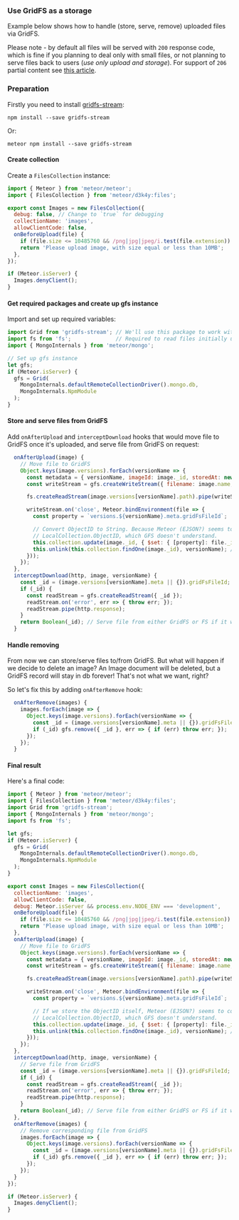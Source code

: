 ### Use GridFS as a storage

Example below shows how to handle (store, serve, remove) uploaded files via GridFS.

Please note - by default all files will be served with `200` response code, which is fine if you planning to deal only with small files, or not planning to serve files back to users (*use only upload and storage*). For support of `206` partial content see [this article](https://github.com/VeliovGroup/Meteor-Files/wiki/GridFS---206-Streaming).

### Preparation

Firstly you need to install [gridfs-stream](https://github.com/aheckmann/gridfs-stream):
```shell
npm install --save gridfs-stream
```
Or:
```shell
meteor npm install --save gridfs-stream
```

#### Create collection

Create a `FilesCollection` instance:

```javascript
import { Meteor } from 'meteor/meteor';
import { FilesCollection } from 'meteor/d3k4y:files';

export const Images = new FilesCollection({
  debug: false, // Change to `true` for debugging
  collectionName: 'images',
  allowClientCode: false,
  onBeforeUpload(file) {
    if (file.size <= 10485760 && /png|jpg|jpeg/i.test(file.extension)) return true;
    return 'Please upload image, with size equal or less than 10MB';
  },
});

if (Meteor.isServer) {
  Images.denyClient();
}
```

#### Get required packages and create up gfs instance

Import and set up required variables:

```javascript
import Grid from 'gridfs-stream'; // We'll use this package to work with GridFS
import fs from 'fs';              // Required to read files initially uploaded via Meteor-Files
import { MongoInternals } from 'meteor/mongo';

// Set up gfs instance
let gfs;
if (Meteor.isServer) {
  gfs = Grid(
    MongoInternals.defaultRemoteCollectionDriver().mongo.db,
    MongoInternals.NpmModule
  );
}
```

#### Store and serve files from GridFS

Add `onAfterUpload` and `interceptDownload` hooks that would move file to GridFS once it's uploaded, and serve file from GridFS on request:

```javascript
  onAfterUpload(image) {
    // Move file to GridFS
    Object.keys(image.versions).forEach(versionName => {
      const metadata = { versionName, imageId: image._id, storedAt: new Date() }; // Optional
      const writeStream = gfs.createWriteStream({ filename: image.name, metadata });

      fs.createReadStream(image.versions[versionName].path).pipe(writeStream);

      writeStream.on('close', Meteor.bindEnvironment(file => {
        const property = `versions.${versionName}.meta.gridFsFileId`;

        // Convert ObjectID to String. Because Meteor (EJSON?) seems to convert it to a
        // LocalCollection.ObjectID, which GFS doesn't understand.
        this.collection.update(image._id, { $set: { [property]: file._id.toString() } });
        this.unlink(this.collection.findOne(image._id), versionName); // Unlink file by version from FS
      }));
    });
  },
  interceptDownload(http, image, versionName) {
    const _id = (image.versions[versionName].meta || {}).gridFsFileId;
    if (_id) {
      const readStream = gfs.createReadStream({ _id });
      readStream.on('error', err => { throw err; });
      readStream.pipe(http.response);
    }
    return Boolean(_id); // Serve file from either GridFS or FS if it wasn't uploaded yet
  }
```

#### Handle removing

From now we can store/serve files to/from GridFS. But what will happen if we decide to
delete an image? An Image document will be deleted, but a GridFS record will stay in db forever!
That's not what we want, right?

So let's fix this by adding `onAfterRemove` hook:

```javascript
  onAfterRemove(images) {
    images.forEach(image => {
      Object.keys(image.versions).forEach(versionName => {
        const _id = (image.versions[versionName].meta || {}).gridFsFileId;
        if (_id) gfs.remove({ _id }, err => { if (err) throw err; });
      });
    });
  }
```

#### Final result

Here's a final code:

```javascript
import { Meteor } from 'meteor/meteor';
import { FilesCollection } from 'meteor/d3k4y:files';
import Grid from 'gridfs-stream';
import { MongoInternals } from 'meteor/mongo';
import fs from 'fs';

let gfs;
if (Meteor.isServer) {
  gfs = Grid(
    MongoInternals.defaultRemoteCollectionDriver().mongo.db,
    MongoInternals.NpmModule
  );
}

export const Images = new FilesCollection({
  collectionName: 'images',
  allowClientCode: false,
  debug: Meteor.isServer && process.env.NODE_ENV === 'development',
  onBeforeUpload(file) {
    if (file.size <= 10485760 && /png|jpg|jpeg/i.test(file.extension)) return true;
    return 'Please upload image, with size equal or less than 10MB';
  },
  onAfterUpload(image) {
    // Move file to GridFS
    Object.keys(image.versions).forEach(versionName => {
      const metadata = { versionName, imageId: image._id, storedAt: new Date() }; // Optional
      const writeStream = gfs.createWriteStream({ filename: image.name, metadata });

      fs.createReadStream(image.versions[versionName].path).pipe(writeStream);

      writeStream.on('close', Meteor.bindEnvironment(file => {
        const property = `versions.${versionName}.meta.gridFsFileId`;

        // If we store the ObjectID itself, Meteor (EJSON?) seems to convert it to a
        // LocalCollection.ObjectID, which GFS doesn't understand.
        this.collection.update(image._id, { $set: { [property]: file._id.toString() } });
        this.unlink(this.collection.findOne(image._id), versionName); // Unlink files from FS
      }));
    });
  },
  interceptDownload(http, image, versionName) {
    // Serve file from GridFS
    const _id = (image.versions[versionName].meta || {}).gridFsFileId;
    if (_id) {
      const readStream = gfs.createReadStream({ _id });
      readStream.on('error', err => { throw err; });
      readStream.pipe(http.response);
    }
    return Boolean(_id); // Serve file from either GridFS or FS if it wasn't uploaded yet
  },
  onAfterRemove(images) {
    // Remove corresponding file from GridFS
    images.forEach(image => {
      Object.keys(image.versions).forEach(versionName => {
        const _id = (image.versions[versionName].meta || {}).gridFsFileId;
        if (_id) gfs.remove({ _id }, err => { if (err) throw err; });
      });
    });
  }
});

if (Meteor.isServer) {
  Images.denyClient();
}
```
